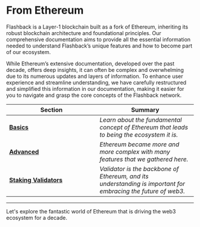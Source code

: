 # From Ethereum

Flashback is a Layer-1 blockchain built as a fork of Ethereum, inheriting its robust blockchain architecture and foundational principles. Our comprehensive documentation aims to provide all the essential information needed to understand Flashback’s unique features and how to become part of our ecosystem.&#x20;

While Ethereum’s extensive documentation, developed over the past decade, offers deep insights, it can often be complex and overwhelming due to its numerous updates and layers of information. To enhance user experience and streamline understanding, we have carefully restructured and simplified this information in our documentation, making it easier for you to navigate and grasp the core concepts of the Flashback network.

<table><thead><tr><th width="227">Section</th><th>Summary</th></tr></thead><tbody><tr><td><a href="basics/"><strong>Basics</strong></a></td><td><em>Learn about the fundamental concept of Ethereum that leads to being the ecosystem it is.</em></td></tr><tr><td><a href="advanced/"><strong>Advanced</strong></a></td><td><em>Ethereum became more and more complex with many features that we gathered here.</em></td></tr><tr><td><a href="validators/"><strong>Staking Validators</strong></a></td><td><em>Validator is the backbone of Ethereum, and its understanding is important for embracing the future of web3.</em></td></tr></tbody></table>

***

Let's explore the fantastic world of Ethereum that is driving the web3 ecosystem for a decade.
